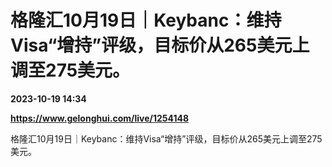 # 格隆汇10月19日｜Keybanc：维持Visa“增持”评级，目标价从265美元上调至275美元。

**2023-10-19 14:34**

**https://www.gelonghui.com/live/1254148**

格隆汇10月19日｜Keybanc：维持Visa“增持”评级，目标价从265美元上调至275美元。